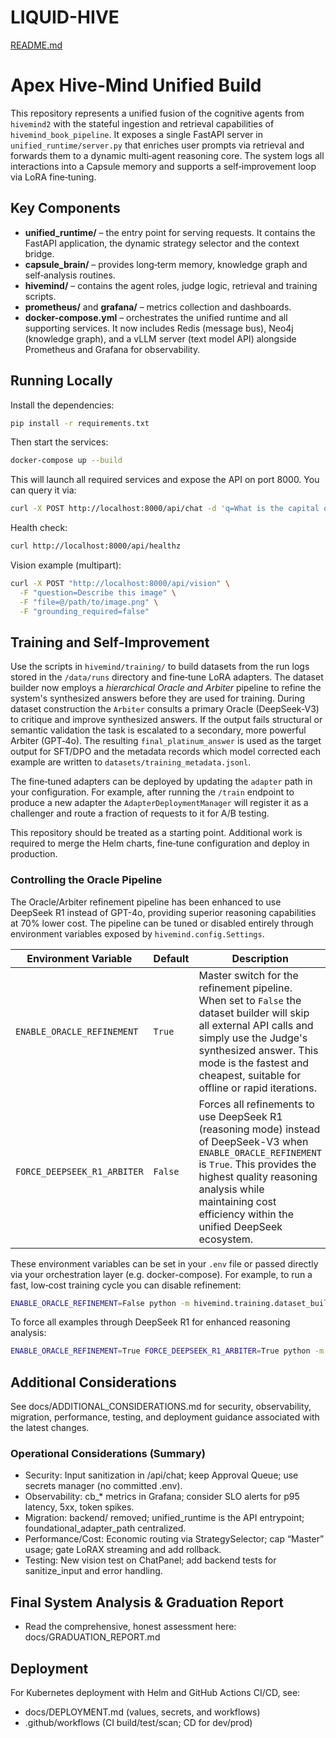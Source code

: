 # LIQUID-HIVE

[README.md](https://github.com/user-attachments/files/22033452/README.md)

# Apex Hive‑Mind Unified Build

This repository represents a unified fusion of the cognitive agents from
`hivemind2` with the stateful ingestion and retrieval capabilities of
`hivemind_book_pipeline`. It exposes a single FastAPI server in
`unified_runtime/server.py` that enriches user prompts via retrieval and
forwards them to a dynamic multi‑agent reasoning core. The system logs
all interactions into a Capsule memory and supports a self‑improvement
loop via LoRA fine‑tuning.

## Key Components

- **unified_runtime/** – the entry point for serving requests. It contains
  the FastAPI application, the dynamic strategy selector and the context
  bridge.
- **capsule_brain/** – provides long‑term memory, knowledge graph and
  self‑analysis routines.
- **hivemind/** – contains the agent roles, judge logic, retrieval and
  training scripts.
- **prometheus/** and **grafana/** – metrics collection and dashboards.
- **docker-compose.yml** – orchestrates the unified runtime and all supporting
  services. It now includes Redis (message bus), Neo4j (knowledge graph), and
  a vLLM server (text model API) alongside Prometheus and Grafana for
  observability.

## Running Locally

Install the dependencies:

```bash
pip install -r requirements.txt
```

Then start the services:

```bash
docker-compose up --build
```

This will launch all required services and expose the API on port 8000. You can
query it via:

```bash
curl -X POST http://localhost:8000/api/chat -d 'q=What is the capital of France?'
```

Health check:

```bash
curl http://localhost:8000/api/healthz
```

Vision example (multipart):

```bash
curl -X POST "http://localhost:8000/api/vision" \
  -F "question=Describe this image" \
  -F "file=@/path/to/image.png" \
  -F "grounding_required=false"
```

## Training and Self‑Improvement

Use the scripts in `hivemind/training/` to build datasets from the run logs
stored in the `/data/runs` directory and fine‑tune LoRA adapters. The
dataset builder now employs a _hierarchical Oracle and Arbiter_ pipeline to
refine the system's synthesized answers before they are used for training.
During dataset construction the `Arbiter` consults a primary Oracle
(DeepSeek‑V3) to critique and improve synthesized answers. If the output
fails structural or semantic validation the task is escalated to a
secondary, more powerful Arbiter (GPT‑4o). The resulting
`final_platinum_answer` is used as the target output for SFT/DPO and the
metadata records which model corrected each example are written to
`datasets/training_metadata.jsonl`.

The fine‑tuned adapters can be deployed by updating the `adapter`
path in your configuration. For example, after running the `/train`
endpoint to produce a new adapter the `AdapterDeploymentManager` will
register it as a challenger and route a fraction of requests to it for
A/B testing.

This repository should be treated as a starting point. Additional work is
required to merge the Helm charts, fine‑tune configuration and deploy in
production.

### Controlling the Oracle Pipeline

The Oracle/Arbiter refinement pipeline has been enhanced to use DeepSeek R1 instead of GPT-4o,
providing superior reasoning capabilities at 70% lower cost. The pipeline can be tuned or
disabled entirely through environment variables exposed by `hivemind.config.Settings`.

| Environment Variable        | Default | Description                                                                                                                                                                                                                                                |
| --------------------------- | ------- | ---------------------------------------------------------------------------------------------------------------------------------------------------------------------------------------------------------------------------------------------------------- |
| `ENABLE_ORACLE_REFINEMENT`  | `True`  | Master switch for the refinement pipeline. When set to `False` the dataset builder will skip all external API calls and simply use the Judge's synthesized answer. This mode is the fastest and cheapest, suitable for offline or rapid iterations.        |
| `FORCE_DEEPSEEK_R1_ARBITER` | `False` | Forces all refinements to use DeepSeek R1 (reasoning mode) instead of DeepSeek-V3 when `ENABLE_ORACLE_REFINEMENT` is `True`. This provides the highest quality reasoning analysis while maintaining cost efficiency within the unified DeepSeek ecosystem. |

These environment variables can be set in your `.env` file or passed
directly via your orchestration layer (e.g. docker-compose). For example,
to run a fast, low‑cost training cycle you can disable refinement:

```bash
ENABLE_ORACLE_REFINEMENT=False python -m hivemind.training.dataset_build
```

To force all examples through DeepSeek R1 for enhanced reasoning analysis:

```bash
ENABLE_ORACLE_REFINEMENT=True FORCE_DEEPSEEK_R1_ARBITER=True python -m hivemind.training.dataset_build
```

## Additional Considerations

See docs/ADDITIONAL_CONSIDERATIONS.md for security, observability, migration, performance, testing, and deployment guidance associated with the latest changes.

### Operational Considerations (Summary)

- Security: Input sanitization in /api/chat; keep Approval Queue; use secrets manager (no committed .env).
- Observability: cb\_\* metrics in Grafana; consider SLO alerts for p95 latency, 5xx, token spikes.
- Migration: backend/ removed; unified_runtime is the API entrypoint; foundational_adapter_path centralized.
- Performance/Cost: Economic routing via StrategySelector; cap “Master” usage; gate LoRAX streaming and add rollback.
- Testing: New vision test on ChatPanel; add backend tests for sanitize_input and error handling.

## Final System Analysis & Graduation Report

- Read the comprehensive, honest assessment here: docs/GRADUATION_REPORT.md

## Deployment

For Kubernetes deployment with Helm and GitHub Actions CI/CD, see:

- docs/DEPLOYMENT.md (values, secrets, and workflows)
- .github/workflows (CI build/test/scan; CD for dev/prod)
